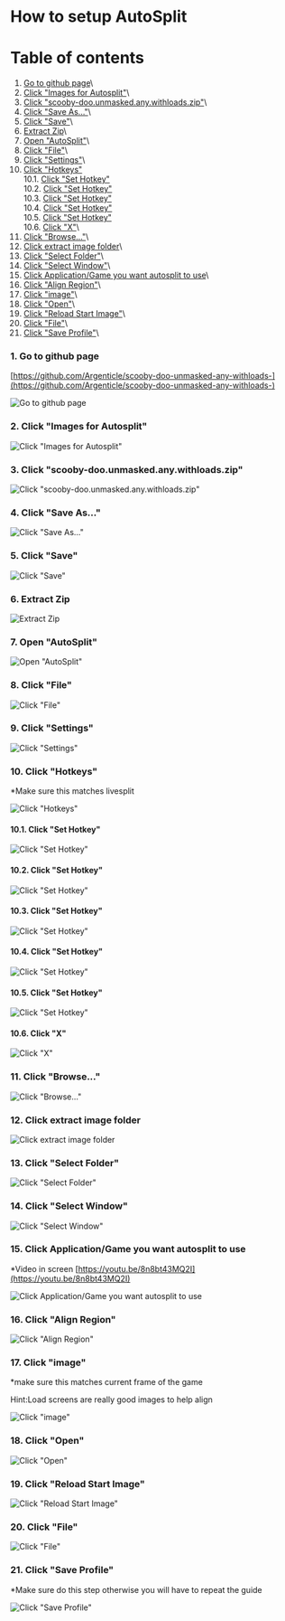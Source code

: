 
# How to setup AutoSplit


# Table of contents
1. [Go to github page](#2NGTMW_g70veoBXn0e6jU)\
2. [Click "Images for Autosplit"](#MNy0WP4htLLJAGjPFxUpL)\
3. [Click "scooby-doo.unmasked.any.withloads.zip"](#Q7R6gORN11108N2whInl4)\
4. [Click "Save As..."](#Xwt84CE4hmcSNWyMZ-sA2)\
5. [Click "Save"](#VxkPUIRD0Vl1NuOLWgb6O)\
6. [Extract Zip](#it8nx7ymuAdusR_H3lKvF)\
7. [Open "AutoSplit"](#EFPuN_k94RN2d_dtf02ZT)\
8. [Click "File"](#QghuwAnp-Zc99AUQKYGfn)\
9. [Click "Settings"](#IiUkjtjcJjxgLYAllfxys)\
10. [Click "Hotkeys"](#StIJS_wMFRSevl92LySKt)\
10.1. [Click "Set Hotkey"](#V61HLgc11AYnmdsBbib8O)\
10.2. [Click "Set Hotkey"](#rVlQkQOXU7k7lnUfYpep6)\
10.3. [Click "Set Hotkey"](#16YtpIdg3-9LJKwH1vVDb)\
10.4. [Click "Set Hotkey"](#q2FsHopN16s51sH4h0v9W)\
10.5. [Click "Set Hotkey"](#S8oZe3squNdqQaIGRm0yV)\
10.6. [Click "X"](#NKdXgXuAtF0iDHBsMh7hp)\
11. [Click "Browse..."](#Jb-aHl9FH1PKlXV6rRb9a)\
12. [Click extract image folder](#e06UxdoOBIAJULG00W3jp)\
13. [Click "Select Folder"](#LY7l9TH-BZ-6kJ5cKC4TV)\
14. [Click "Select Window"](#Bokm6hacopWqRvhaBKpnj)\
15. [Click Application/Game you want autosplit to use](#-bdR6MeVU2zKSaL60CJnw)\
16. [Click "Align Region"](#vIKvr5VHgY3TFIJyTEEWq)\
17. [Click "image"](#m1N3zQsYNE7AWVIGvMmB8)\
18. [Click "Open"](#Y4eKGYXYQkf2fVa2hZ9IQ)\
19. [Click "Reload Start Image"](#b46Mct5Tt_HDcmjr5nj2m)\
20. [Click "File"](#7VYyKdUjQNnsdBryS2f4n)\
21. [Click "Save Profile"](#NRmQBx84XWsnPu2LFufdb)\

### 1. Go to github page  <a name="2NGTMW_g70veoBXn0e6jU"></a>
[https://github.com/Argenticle/scooby-doo-unmasked-any-withloads-](https://github.com/Argenticle/scooby-doo-unmasked-any-withloads-)

![Go to github page](steps-how_to_setup_autosplit/step-0.png)


### 2. Click "Images for Autosplit"  <a name="MNy0WP4htLLJAGjPFxUpL"></a>

![Click "Images for Autosplit"](steps-how_to_setup_autosplit/step-1.png)


### 3. Click "scooby-doo.unmasked.any.withloads.zip"  <a name="Q7R6gORN11108N2whInl4"></a>

![Click "scooby-doo.unmasked.any.withloads.zip"](steps-how_to_setup_autosplit/step-2.png)


### 4. Click "Save As..."  <a name="Xwt84CE4hmcSNWyMZ-sA2"></a>

![Click "Save As..."](steps-how_to_setup_autosplit/step-3.png)


### 5. Click "Save"  <a name="VxkPUIRD0Vl1NuOLWgb6O"></a>

![Click "Save"](steps-how_to_setup_autosplit/step-4.png)


### 6. Extract Zip  <a name="it8nx7ymuAdusR_H3lKvF"></a>

![Extract Zip](steps-how_to_setup_autosplit/step-5.png)


### 7. Open "AutoSplit"  <a name="EFPuN_k94RN2d_dtf02ZT"></a>

![Open "AutoSplit"](steps-how_to_setup_autosplit/step-6.png)


### 8. Click "File"  <a name="QghuwAnp-Zc99AUQKYGfn"></a>

![Click "File"](steps-how_to_setup_autosplit/step-7.png)


### 9. Click "Settings"  <a name="IiUkjtjcJjxgLYAllfxys"></a>

![Click "Settings"](steps-how_to_setup_autosplit/step-8.png)


### 10. Click "Hotkeys"  <a name="StIJS_wMFRSevl92LySKt"></a>
*Make sure this matches livesplit

![Click "Hotkeys"](steps-how_to_setup_autosplit/step-9.png)


#### 10.1. Click "Set Hotkey"  <a name="V61HLgc11AYnmdsBbib8O"></a>

![Click "Set Hotkey"](steps-how_to_setup_autosplit/step-10.png)


#### 10.2. Click "Set Hotkey"  <a name="rVlQkQOXU7k7lnUfYpep6"></a>

![Click "Set Hotkey"](steps-how_to_setup_autosplit/step-11.png)


#### 10.3. Click "Set Hotkey"  <a name="16YtpIdg3-9LJKwH1vVDb"></a>

![Click "Set Hotkey"](steps-how_to_setup_autosplit/step-12.png)


#### 10.4. Click "Set Hotkey"  <a name="q2FsHopN16s51sH4h0v9W"></a>

![Click "Set Hotkey"](steps-how_to_setup_autosplit/step-13.png)


#### 10.5. Click "Set Hotkey"  <a name="S8oZe3squNdqQaIGRm0yV"></a>

![Click "Set Hotkey"](steps-how_to_setup_autosplit/step-14.png)


#### 10.6. Click "X"  <a name="NKdXgXuAtF0iDHBsMh7hp"></a>

![Click "X"](steps-how_to_setup_autosplit/step-15.png)


### 11. Click "Browse..."  <a name="Jb-aHl9FH1PKlXV6rRb9a"></a>

![Click "Browse..."](steps-how_to_setup_autosplit/step-16.png)


### 12. Click extract image folder  <a name="e06UxdoOBIAJULG00W3jp"></a>

![Click extract image folder](steps-how_to_setup_autosplit/step-17.png)


### 13. Click "Select Folder"  <a name="LY7l9TH-BZ-6kJ5cKC4TV"></a>

![Click "Select Folder"](steps-how_to_setup_autosplit/step-18.png)


### 14. Click "Select Window"  <a name="Bokm6hacopWqRvhaBKpnj"></a>

![Click "Select Window"](steps-how_to_setup_autosplit/step-19.png)


### 15. Click Application/Game you want autosplit to use  <a name="-bdR6MeVU2zKSaL60CJnw"></a>
*Video in screen [https://youtu.be/8n8bt43MQ2I](https://youtu.be/8n8bt43MQ2I)

![Click Application/Game you want autosplit to use](steps-how_to_setup_autosplit/step-20.png)


### 16. Click "Align Region"  <a name="vIKvr5VHgY3TFIJyTEEWq"></a>

![Click "Align Region"](steps-how_to_setup_autosplit/step-21.png)


### 17. Click "image"  <a name="m1N3zQsYNE7AWVIGvMmB8"></a>
*make sure this matches current frame of the game

Hint:Load screens are really good images to help align

![Click "image"](steps-how_to_setup_autosplit/step-22.png)


### 18. Click "Open"  <a name="Y4eKGYXYQkf2fVa2hZ9IQ"></a>

![Click "Open"](steps-how_to_setup_autosplit/step-23.png)


### 19. Click "Reload Start Image"  <a name="b46Mct5Tt_HDcmjr5nj2m"></a>

![Click "Reload Start Image"](steps-how_to_setup_autosplit/step-24.png)


### 20. Click "File"  <a name="7VYyKdUjQNnsdBryS2f4n"></a>

![Click "File"](steps-how_to_setup_autosplit/step-25.png)


### 21. Click "Save Profile"  <a name="NRmQBx84XWsnPu2LFufdb"></a>
*Make sure do this step otherwise you will have to repeat the guide

![Click "Save Profile"](steps-how_to_setup_autosplit/step-26.png)



